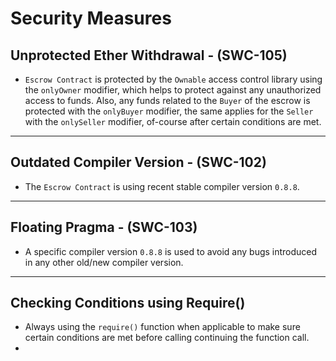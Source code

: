 # Security Measures

## Unprotected Ether Withdrawal - (SWC-105)
* ```Escrow Contract``` is protected by the ```Ownable``` access control library using the ```onlyOwner``` modifier, which helps to protect against any unauthorized access to funds. Also, any funds related to the ```Buyer``` of the escrow is protected with the ```onlyBuyer``` modifier, the same applies for the ```Seller``` with the ```onlySeller``` modifier, of-course after certain conditions are met.

--- 

## Outdated Compiler Version - (SWC-102)
* The ```Escrow Contract``` is using recent stable compiler version ```0.8.8```.

---

## Floating Pragma - (SWC-103)
* A specific compiler version ```0.8.8``` is used to avoid any bugs introduced in any other old/new compiler version.

---

## Checking Conditions using Require()
* Always using the ```require()``` function when applicable to make sure certain conditions are met before calling continuing the function call.
* 